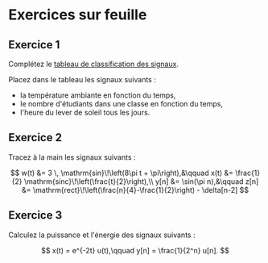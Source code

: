 # Exercices sur feuille


## Exercice 1

Complétez le <a href="../_static/classification.pdf">tableau de classification des signaux</a>.

Placez dans le tableau les signaux suivants :
- la température ambiante en fonction du temps,
- le nombre d'étudiants dans une classe en fonction du temps,
- l'heure du lever de soleil tous les jours.


## Exercice 2

Tracez à la main les signaux suivants :

$$
  w(t) &= 3 \, \mathrm{sin}\!\left(8\pi t + \pi\right),&\qquad
  x(t) &= \frac{1}{2} \mathrm{sinc}\!\left(\frac{t}{2}\right),\\
  y[n] &= \sin(\pi n),&\qquad
  z[n] &= \mathrm{rect}\!\left(\frac{n}{4}-\frac{1}{2}\right) - \delta[n-2]
$$


## Exercice 3

Calculez la puissance et l'énergie des signaux suivants :

$$
  x(t) = e^{-2t} u(t),\qquad
  y[n] = \frac{1}{2^n} u[n].
$$